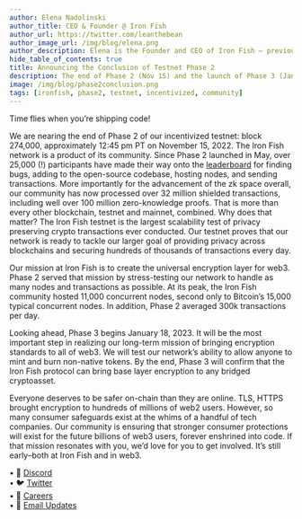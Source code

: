 ```yaml
---
author: Elena Nadolinski
author_title: CEO & Founder @ Iron Fish
author_url: https://twitter.com/leanthebean 
author_image_url: /img/blog/elena.png
author_description: Elena is the Founder and CEO of Iron Fish — previously worked at Microsoft and Airbnb. Fell down the cryptocurrency rabbit hole in 2017. Really didn't want her insurance to know she eats pizza.
hide_table_of_contents: true
title: Announcing the Conclusion of Testnet Phase 2
description: The end of Phase 2 (Nov 15) and the launch of Phase 3 (Jan 18).
image: /img/blog/phase2conclusion.png
tags: [ironfish, phase2, testnet, incentivized, community]
---
```

 
Time flies when you’re shipping code! 
 
We are nearing the end of Phase 2 of our incentivized testnet: block 274,000, approximately 12:45 pm PT on November 15, 2022. The Iron Fish network is a product of its community. Since Phase 2 launched in May, over 25,000 (!) participants have made their way onto the [leaderboard](https://testnet.ironfish.network/leaderboard) for finding bugs, adding to the open-source codebase, hosting nodes, and sending transactions. More importantly for the advancement of the zk space overall, our community has now processed over 32 million shielded transactions, including well over 100 million zero-knowledge proofs. That is more than every other blockchain, testnet and mainnet, combined. Why does that matter? The Iron Fish testnet is the largest scalability test of privacy preserving crypto transactions ever conducted. Our testnet proves that our network is ready to tackle our larger goal of providing privacy across blockchains and securing hundreds of thousands of transactions every day.
 
Our mission at Iron Fish is to create the universal encryption layer for web3. Phase 2 served that mission by stress-testing our network to handle as many nodes and transactions as possible. At its peak, the Iron Fish community hosted 11,000 concurrent nodes, second only to Bitcoin’s 15,000 typical concurrent nodes. In addition, Phase 2 averaged 300k transactions per day. 
 
Looking ahead, Phase 3 begins January 18, 2023. It will be the most important step in realizing our long-term mission of bringing encryption standards to all of web3. We will test our network’s ability to allow anyone to mint and burn non-native tokens. By the end, Phase 3 will confirm that the Iron Fish protocol can bring base layer encryption to any bridged cryptoasset.
 
Everyone deserves to be safer on-chain than they are online. TLS, HTTPS brought encryption to hundreds of millions of web2 users. However, so many consumer safeguards exist at the whims of a handful of tech companies. Our community is ensuring that stronger consumer protections will exist for the future billions of web3 users, forever enshrined into code. If that mission resonates with you, we’d love for you to get involved. It’s still early–both at Iron Fish and in web3.
 
• 🎤 [Discord](https://discord.gg/ironfish)   
• 🐦 [Twitter](https://twitter.com/ironfishcrypto)   
• 🚀 [Careers](https://ironfish.network/careers)   
• 📧 [Email Updates](https://ironfish.network/#email-signup)

